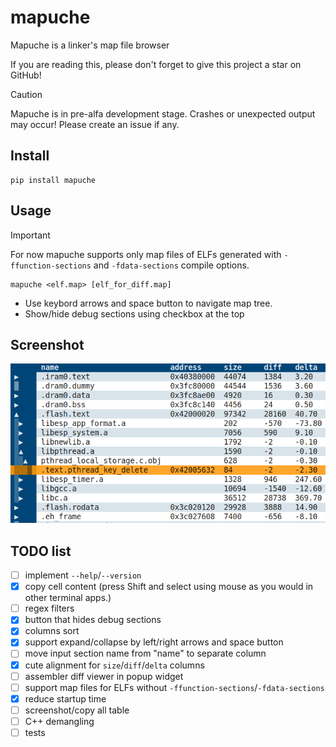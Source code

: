 # mapuche

Mapuche is a linker's map file browser

If you are reading this, please don't forget to give this project a star on GitHub!

> [!CAUTION]
> Mapuche is in pre-alfa development stage. Crashes or unexpected output may occur! Please create an issue if any.


## Install

```
pip install mapuche
```

## Usage

> [!IMPORTANT]
> For now mapuche supports only map files of ELFs generated with `-ffunction-sections` and `-fdata-sections` compile options.

```
mapuche <elf.map> [elf_for_diff.map]
```

- Use keybord arrows and space button to navigate map tree.
- Show/hide debug sections using checkbox at the top

## Screenshot

![mapuche diff maps](https://raw.githubusercontent.com/Lapshin/mapuche/master/imgs/mapuche_diff_demo.png)

## TODO list

- [ ] implement `--help`/`--version` 
- [x] copy cell content (press Shift and select using mouse as you would in other terminal apps.)
- [ ] regex filters
- [x] button that hides debug sections
- [x] columns sort
- [x] support expand/collapse by left/right arrows and space button
- [ ] move input section name from "name" to separate column
- [x] cute alignment for `size`/`diff`/`delta` columns
- [ ] assembler diff viewer in popup widget
- [ ] support map files for ELFs without `-ffunction-sections`/`-fdata-sections`
- [x] reduce startup time
- [ ] screenshot/copy all table
- [ ] C++ demangling
- [ ] tests
